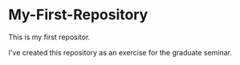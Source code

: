 # My-First-Repository
This is my first repositor.

I've created this repository as an exercise for the graduate seminar.
